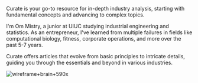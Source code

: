 Curate is your go-to resource for in-depth industry analysis, starting with fundamental concepts and advancing to complex topics.

I'm Om Mistry, a junior at UIUC studying industrial engineering and statistics. As an entrepreneur, I've learned from multiple failures in fields like computational biology, fitness, corporate operations, and more over the past 5-7 years.

Curate offers articles that evolve from basic principles to intricate details, guiding you through the essentials and beyond in various industries.

![wireframe+brain+590x](https://github.com/OmMistry25/OmMistry25/assets/157780551/25bff821-8bdc-42e2-8b6b-8acef4c19d03)
